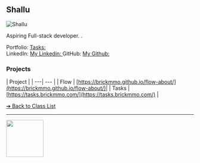 <style>@import url("//readme.codeadam.ca/readme.css");</style>

## Shallu

![Shallu](../images/shalluca-10.jpg)

Aspiring Full-stack developer. .

Portfolio: [Tasks: ](https://tasks.brickmmo.com/)  
LinkedIn: [My Linkedin: ](https://www.linkedin.com/in/saran-k-a47377117)
GitHub: [My Github: ](https://github.com/Saran2445)  

### Projects

| Project |
| ---| --- |
| Flow | [https://brickmmo.github.io/flow-about/](https://brickmmo.github.io/flow-about/)|
| Tasks | [https://tasks.brickmmo.com/](https://tasks.brickmmo.com/)   |

[&#10132; Back to Class List](/)

---

<a href="https://brickmmo.com">
<img src="https://brickmmo.com/images/brickmmo-logo-horizontal.jpg" width="100">
</a>
